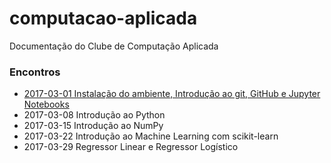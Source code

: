 # computacao-aplicada

Documentação do Clube de Computação Aplicada

### Encontros

* [2017-03-01 Instalação do ambiente, Introdução ao git, GitHub e Jupyter Notebooks](/2017-03-01-git-github-jupyter/)
* 2017-03-08 Introdução ao Python
* 2017-03-15 Introdução ao NumPy
* 2017-03-22 Introdução ao Machine Learning com scikit-learn
* 2017-03-29 Regressor Linear e Regressor Logístico
